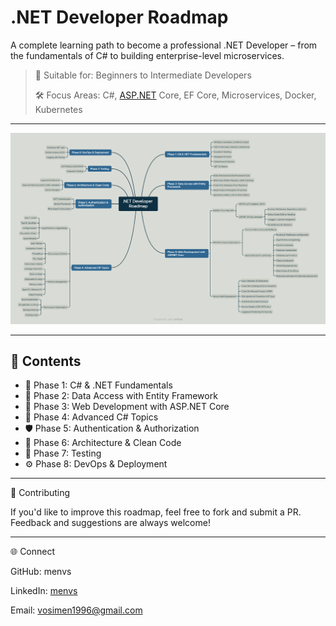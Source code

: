 # .NET Developer Roadmap

A complete learning path to become a professional .NET Developer – from the fundamentals of C# to building enterprise-level microservices.

> 📌 Suitable for: Beginners to Intermediate Developers
> 
> 
> 🛠️ Focus Areas: C#, [ASP.NET](http://asp.net/) Core, EF Core, Microservices, Docker, Kubernetes
> 

---

![dotnet-developer-roadmap.png](assets\roadmaps\dotnet-developer-roadmap.png)


---

## 📂 Contents

- 📍 Phase 1: C# & .NET Fundamentals
- 🧱 Phase 2: Data Access with Entity Framework
- 🧰 Phase 3: Web Development with ASP.NET Core
- 🧠 Phase 4: Advanced C# Topics
- 🛡️ Phase 5: Authentication & Authorization
- 🧼 Phase 6: Architecture & Clean Code
- 🧪 Phase 7: Testing
- ⚙️ Phase 8: DevOps & Deployment

---

🙌 Contributing

If you'd like to improve this roadmap, feel free to fork and submit a PR. Feedback and suggestions are always welcome!

---

🌐 Connect

GitHub: menvs

LinkedIn: [menvs](https://www.linkedin.com/in/menvs)

Email: vosimen1996@gmail.com